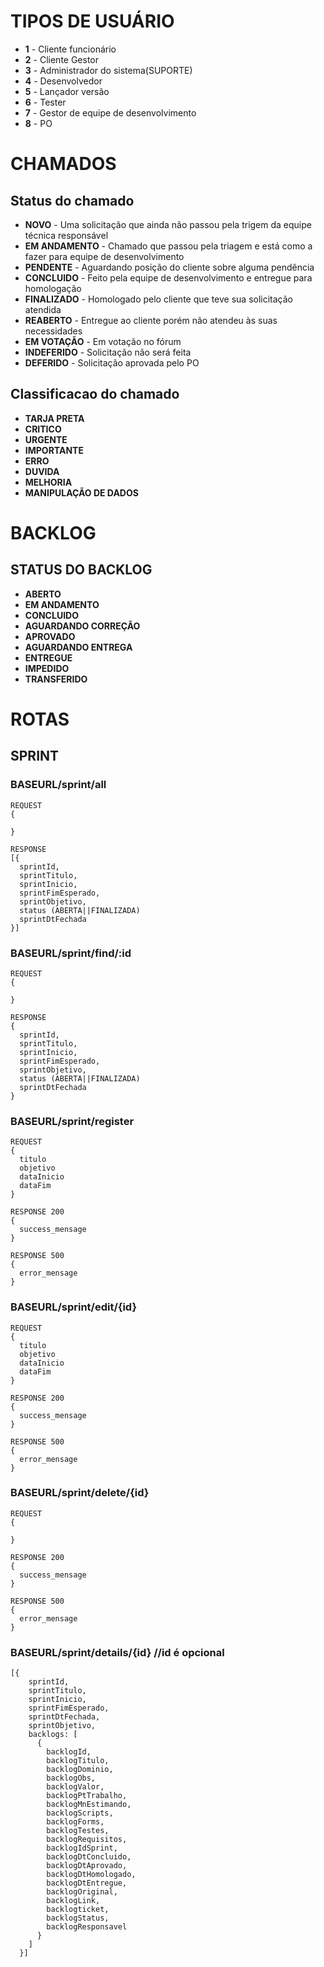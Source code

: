 # TIPOS DE USUÁRIO

- **1** - Cliente funcionário
- **2** - Cliente Gestor
- **3** - Administrador do sistema(SUPORTE)
- **4** - Desenvolvedor
- **5** - Lançador versão
- **6** - Tester
- **7** - Gestor de equipe de desenvolvimento
- **8** - PO

# CHAMADOS

## Status do chamado

- **NOVO** - Uma solicitação que ainda não passou pela trigem da equipe técnica responsável
- **EM ANDAMENTO** - Chamado que passou pela triagem e está como a fazer para equipe de desenvolvimento
- **PENDENTE** - Aguardando posição do cliente sobre alguma pendência
- **CONCLUIDO** - Feito pela equipe de desenvolvimento e entregue para homologação
- **FINALIZADO** - Homologado pelo cliente que teve sua solicitação atendida
- **REABERTO** - Entregue ao cliente porém não atendeu às suas necessidades
- **EM VOTAÇÃO** - Em votação no fórum
- **INDEFERIDO** - Solicitação não será feita
- **DEFERIDO** - Solicitação aprovada pelo PO


## Classificacao do chamado

- **TARJA PRETA**  
- **CRITICO**  
- **URGENTE**
- **IMPORTANTE**
- **ERRO**
- **DUVIDA**
- **MELHORIA**
- **MANIPULAÇÃO DE DADOS**


# BACKLOG

## STATUS DO BACKLOG

- **ABERTO**  
- **EM ANDAMENTO**  
- **CONCLUIDO**  
- **AGUARDANDO CORREÇÃO**  
- **APROVADO**  
- **AGUARDANDO ENTREGA**  
- **ENTREGUE**  
- **IMPEDIDO**  
- **TRANSFERIDO**  

# ROTAS

## SPRINT

### **BASEURL/sprint/all**
```
REQUEST
{
  
}

RESPONSE
[{
  sprintId,
  sprintTitulo,
  sprintInicio,
  sprintFimEsperado,
  sprintObjetivo,
  status (ABERTA||FINALIZADA)
  sprintDtFechada
}]
```
### **BASEURL/sprint/find/:id**
```
REQUEST
{
  
}

RESPONSE
{
  sprintId,
  sprintTitulo,
  sprintInicio,
  sprintFimEsperado,
  sprintObjetivo,
  status (ABERTA||FINALIZADA)
  sprintDtFechada
}
```

### **BASEURL/sprint/register**
```
REQUEST
{
  titulo
  objetivo
  dataInicio
  dataFim
}

RESPONSE 200
{
  success_mensage
}

RESPONSE 500
{
  error_mensage
}
```

### **BASEURL/sprint/edit/{id}**
```
REQUEST
{
  titulo
  objetivo
  dataInicio
  dataFim
}

RESPONSE 200
{
  success_mensage
}

RESPONSE 500
{
  error_mensage
}
```

### **BASEURL/sprint/delete/{id}**
```
REQUEST
{

}

RESPONSE 200
{
  success_mensage
}

RESPONSE 500
{
  error_mensage
}
```

### **BASEURL/sprint/details/{id}** //id é opcional

```
[{
    sprintId,
    sprintTitulo,
    sprintInicio,
    sprintFimEsperado,
    sprintDtFechada,
    sprintObjetivo,
    backlogs: [
      {
        backlogId,
        backlogTitulo,
        backlogDominio,
        backlogObs,
        backlogValor,
        backlogPtTrabalho,
        backlogMnEstimando,
        backlogScripts,
        backlogForms,
        backlogTestes,
        backlogRequisitos,
        backlogIdSprint,
        backlogDtConcluido,
        backlogDtAprovado,
        backlogDtHomologado,
        backlogDtEntregue,
        backlogOriginal,
        backlogLink,
        backlogticket,
        backlogStatus,
        backlogResponsavel
      }
    ]
  }]
```